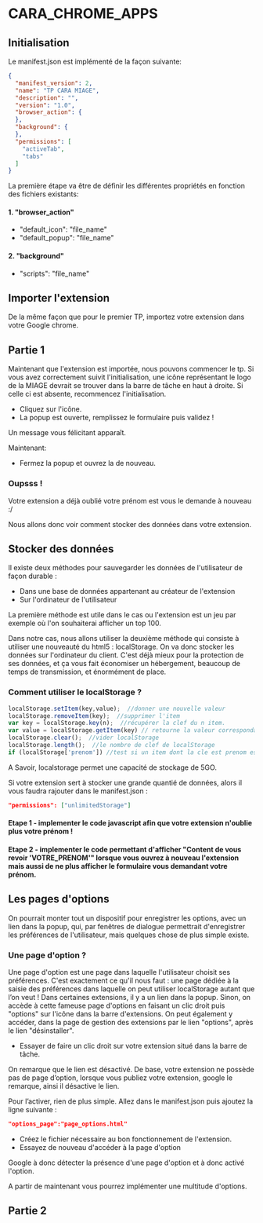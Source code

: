 # CARA_CHROME_APPS

## Initialisation

Le manifest.json est implémenté de la façon suivante:

```json
{
  "manifest_version": 2,
  "name": "TP CARA MIAGE",
  "description": "",
  "version": "1.0",
  "browser_action": {
  },
  "background": {
  },
  "permissions": [
    "activeTab",
    "tabs"
  ]
}
```

La première étape va être de définir les différentes propriétés en fonction des fichiers existants:

#### 1. "browser_action"
  *	"default_icon": "file_name"
  * "default_popup": "file_name"
  
#### 2. "background"
  * "scripts": "file_name"

## Importer l'extension

De la même façon que pour le premier TP, importez votre extension dans votre Google chrome.

## Partie 1

Maintenant que l'extension est importée, nous pouvons commencer le tp. Si vous avez correctement suivit l'initialisation, une icône représentant le logo de la MIAGE devrait se trouver dans la barre de tâche en haut à droite. Si celle ci est absente, recommencez l'initialisation.

* Cliquez sur l'icône.
* La popup est ouverte, remplissez le formulaire puis validez !

Un message vous félicitant apparaît.

Maintenant:

 * Fermez la popup et ouvrez la de nouveau.

### Oupsss !

Votre extension a déjà oublié votre prénom est vous le demande à nouveau :/

Nous allons donc voir comment stocker des données dans votre extension.

## Stocker des données

Il existe deux méthodes pour sauvegarder les données de l'utilisateur de façon durable :

* Dans une base de données appartenant au créateur de l'extension
* Sur l'ordinateur de l'utilisateur

La première méthode est utile dans le cas ou l'extension est un jeu par exemple où l'on souhaiterai afficher un top 100.

Dans notre cas, nous allons utiliser la deuxième méthode qui consiste à utiliser une nouveauté du html5 : localStorage. On va donc stocker les données sur l'ordinateur du client.
C'est déjà mieux pour la protection de ses données, et ça vous fait économiser un hébergement, beaucoup de temps de transmission, et énormément de place.

### Comment utiliser le localStorage ?

```js
localStorage.setItem(key,value);  //donner une nouvelle valeur
localStorage.removeItem(key);  //supprimer l'item
var key = localStorage.key(n);  //récupérer la clef du n item.
var value = localStorage.getItem(key) // retourne la valeur correspondant à la clé
localStorage.clear();  //vider localStorage
localStorage.length();  //le nombre de clef de localStorage
if (localStorage['prenom']) //test si un item dont la cle est prenom est present dans le localStorage
```
A Savoir, localstorage permet une capacité de stockage de 5GO.

Si votre extension sert à stocker une grande quantié de données, alors il vous faudra rajouter dans le manifest.json :

```json
"permissions": ["unlimitedStorage"]
```

#### Etape 1 - implementer le code javascript afin que votre extension n'oublie plus votre prénom !
#### Etape 2 - implementer le code permettant d'afficher "Content de vous revoir 'VOTRE_PRENOM'" lorsque vous ouvrez à nouveau l'extension mais aussi de ne plus afficher le formulaire vous demandant votre prénom.

## Les pages d'options

On pourrait monter tout un dispositif pour enregistrer les options, avec un lien dans la popup, qui, par fenêtres de dialogue permettrait d'enregistrer les préférences de l'utilisateur, mais quelques chose de plus simple existe.

### Une page d'option ?

Une page d'option est une page dans laquelle l'utilisateur choisit ses préférences.
C'est exactement ce qu'il nous faut : une page dédiée à la saisie des préférences dans laquelle on peut utiliser localStorage autant que l’on veut !
Dans certaines extensions, il y a un lien dans la popup. Sinon, on accède à cette fameuse page d'options en faisant un clic droit puis "options" sur l'icône dans la barre d'extensions.
On peut également y accéder, dans la page de gestion des extensions par le lien "options", après le lien "désinstaller".

* Essayer de faire un clic droit sur votre extension situé dans la barre de tâche.

On remarque que le lien est désactivé. 
De base, votre extension ne possède pas de page d’option, lorsque vous publiez votre extension, google le remarque, ainsi il désactive le lien.

Pour l’activer, rien de plus simple. Allez dans le manifest.json puis ajoutez la ligne suivante :

```json
"options_page":"page_options.html"
```

* Créez le fichier nécessaire au bon fonctionnement de l'extension.
* Essayez de nouveau d'accéder à la page d'option

Google à donc détecter la présence d'une page d'option et à donc activé l'option.

A partir de maintenant vous pourrez implémenter une multitude d'options.

## Partie 2



